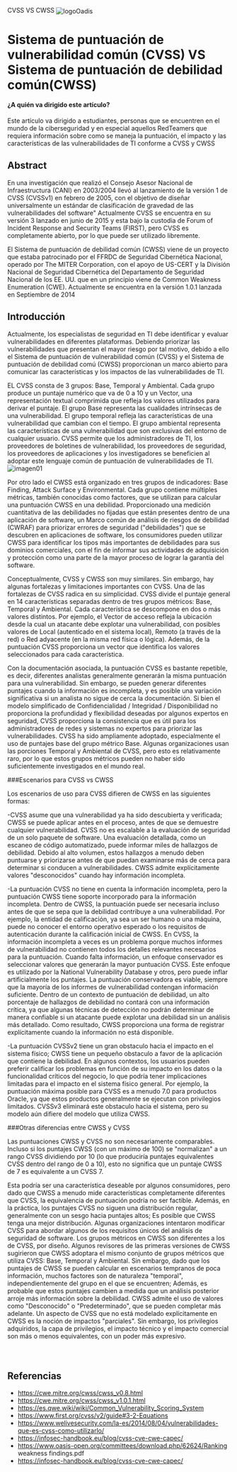 
CVSS VS CWSS
<img src="/cvss-vs-cwss/logo.png" align="center" alt="logoOadis" style="zoom:100%;" />
​
# Sistema de puntuación de vulnerabilidad común (CVSS) VS Sistema de puntuación de debilidad común(CWSS)
#### ¿A quién va dirigido este artículo?
Este artículo va dirigido a estudiantes, personas que se encuentren en el mundo de la ciberseguridad y en especial aquellos RedTeamers que requiera información sobre como se maneja la puntuación, el impacto y las características de las vulnerabilidades de TI conforme a CVSS y CWSS
​
## Abstract

En una investigación que realizó el Consejo Asesor Nacional de Infraestructura (CANI) en 2003/2004 llevó al lanzamiento de la versión 1 de CVSS (CVSSv1) en febrero de 2005, con el objetivo de diseñar universalmente un estándar de clasificación de gravedad de las vulnerabilidades del software" Actualmente CVSS se encuentra en su versión 3 lanzado en junio de 2015  y esta bajo la custodia de Forum of Incident Response and Security Teams (FIRST), pero CVSS es completamente abierto, por lo que puede ser utilizado libremente.

El Sistema de puntuación de debilidad común (CWSS) viene de un proyecto que estaba patrocinado por el FFRDC de Seguridad Cibernética Nacional, operado por The MITER Corporation, con el apoyo de US-CERT y la División Nacional de Seguridad Cibernética del Departamento de Seguridad Nacional de los EE. UU. que en un principio viene de Common Weakness Enumeration (CWE). Actualmente se encuentra en la versión 1.0.1 lanzada en Septiembre de 2014
​
## Introducción

Actualmente, los especialistas de seguridad en TI debe identificar y evaluar vulnerabilidades en diferentes plataformas. Debiendo priorizar las vulnerabilidades que presentan el mayor riesgo por tal motivo, debido a ello el Sistema de puntuación de vulnerabilidad común (CVSS) y el Sistema de puntuación de debilidad comú (CWSS) proporcionan un marco abierto para comunicar las características y los impactos de las vulnerabilidades de TI. 

EL CVSS consta de 3 grupos: Base, Temporal y Ambiental. Cada grupo produce un puntaje numérico que va de 0 a 10 y un Vector, una representación textual comprimida que refleja los valores utilizados para derivar el puntaje. El grupo Base representa las cualidades intrínsecas de una vulnerabilidad. El grupo temporal refleja las características de una vulnerabilidad que cambian con el tiempo. El grupo ambiental representa las características de una vulnerabilidad que son exclusivas del entorno de cualquier usuario. CVSS permite que los administradores de TI, los proveedores de boletines de vulnerabilidad, los proveedores de seguridad, los proveedores de aplicaciones y los investigadores se beneficien al adoptar este lenguaje común de puntuación de vulnerabilidades de TI.
<img src="/cvss-vs-cwss/CVSS.jpeg" align="center" alt="imagen01" style="zoom:100%;" />

Por otro lado el CWSS está organizado en tres grupos de indicadores: Base Finding, Attack Surface y Environmental. Cada grupo contiene múltiples métricas, también conocidas como factores, que se utilizan para calcular una puntuación CWSS en una debilidad. Proporcionado una medición cuantitativa de las debilidades no fijadas que están presentes dentro de una aplicación de software, un Marco común de análisis de riesgos de debilidad (CWRAF) para priorizar errores de seguridad ("debilidades") que se descubren en aplicaciones de software, los consumidores pueden utilizar CWSS para identificar los tipos más importantes de debilidades para sus dominios comerciales, con el fin de informar sus actividades de adquisición y protección como una parte de la mayor proceso de lograr la garantía del software.

<Imagen02>

Conceptualmente, CVSS y CWSS son muy similares. Sin embargo, hay algunas fortalezas y limitaciones importantes con CVSS. Una de las fortalezas de CVSS radica en su simplicidad. CVSS divide el puntaje general en 14 características separadas dentro de tres grupos métricos: Base, Temporal y Ambiental. Cada característica se descompone en dos o más valores distintos. Por ejemplo, el Vector de acceso refleja la ubicación desde la cual un atacante debe explotar una vulnerabilidad, con posibles valores de Local (autenticado en el sistema local), Remoto (a través de la red) o Red adyacente (en la misma red física o lógica). Además, de la puntuación CVSS proporciona un vector que identifica los valores seleccionados para cada característica.

Con la documentación asociada, la puntuación CVSS es bastante repetible, es decir, diferentes analistas generalmente generarán la misma puntuación para una vulnerabilidad. Sin embargo, se pueden generar diferentes puntajes cuando la información es incompleta, y es posible una variación significativa si un analista no sigue de cerca la documentación. Si bien el modelo simplificado de Confidencialidad / Integridad / Disponibilidad no proporciona la profundidad y flexibilidad deseadas por algunos expertos en seguridad, CVSS proporciona la consistencia que es útil para los administradores de redes y sistemas no expertos para priorizar las vulnerabilidades. CVSS ha sido ampliamente adoptado, especialmente el uso de puntajes base del grupo métrico Base. Algunas organizaciones usan las porciones Temporal y Ambiental de CVSS, pero esto es relativamente raro, por lo que estos grupos métricos pueden no haber sido suficientemente investigados en el mundo real.

###Escenarios para CVSS vs CWSS

Los escenarios de uso para CVSS difieren de CWSS en las siguientes formas: 

-CVSS asume que una vulnerabilidad ya ha sido descubierta y verificada; CWSS se puede aplicar antes en el proceso, antes de que se demuestre cualquier vulnerabilidad. CVSS no es escalable a la evaluación de seguridad de un solo paquete de software. Una evaluación detallada, como un escaneo de código automatizado, puede informar miles de hallazgos de debilidad. Debido al alto volumen, estos hallazgos a menudo deben puntuarse y priorizarse antes de que puedan examinarse más de cerca para determinar si conducen a vulnerabilidades. CWSS admite explícitamente valores "desconocidos" cuando hay información incompleta.

-La puntuación CVSS no tiene en cuenta la información incompleta, pero la puntuación CWSS tiene soporte incorporado para la información incompleta. Dentro de CWSS, la puntuación puede ser necesaria incluso antes de que se sepa que la debilidad contribuye a una vulnerabilidad. Por ejemplo, la entidad de calificación, ya sea un ser humano o una máquina, puede no conocer el entorno operativo esperado o los requisitos de autenticación durante la calificación inicial de CWSS. En CVSS, la información incompleta a veces es un problema porque muchos informes de vulnerabilidad no contienen todos los detalles relevantes necesarios para la puntuación. Cuando falta información, un enfoque conservador es seleccionar valores que generarán la mayor puntuación CVSS. Este enfoque es utilizado por la National Vulnerability Database y otros, pero puede inflar artificialmente los puntajes. La puntuación conservadora es viable, siempre que la mayoría de los informes de vulnerabilidad contengan información suficiente. Dentro de un contexto de puntuación de debilidad, un alto porcentaje de hallazgos de debilidad no contará con una información crítica, ya que algunas técnicas de detección no podrán determinar de manera confiable si un atacante puede explotar una debilidad sin un análisis más detallado. Como resultado, CWSS proporciona una forma de registrar explícitamente cuando la información no está disponible.

-La puntuación CVSSv2 tiene un gran obstaculo hacia el impacto en el sistema físico; CWSS tiene un pequeño obstaculo a favor de la aplicación que contiene la debilidad. En algunos contextos, los usuarios pueden preferir calificar los problemas en función de su impacto en los datos o la funcionalidad críticos del negocio, lo que podría tener implicaciones limitadas para el impacto en el sistema físico general. Por ejemplo, la puntuación máxima posible para CVSS es a menudo 7.0 para productos Oracle, ya que estos productos generalmente se ejecutan con privilegios limitados. CVSSv3 eliminará este obstaculo hacia el sistema, pero su modelo aún difiere del modelo que utiliza CWSS.

###Otras diferencias entre CWSS y CVSS

Las puntuaciones CWSS y CVSS no son necesariamente comparables. Incluso si los puntajes CWSS (con un máximo de 100) se "normalizan" a un rango CVSS dividiendo por 10 (lo que produciría puntajes equivalentes CVSS dentro del rango de 0 a 10), esto no significa que un puntaje CWSS de 7 es equivalente a un CVSS 7. 

Esta podría ser una característica deseable por algunos consumidores, pero dado que CWSS a menudo mide características completamente diferentes que CVSS, la equivalencia de puntuación podría no ser factible. Además, en la práctica, los puntajes CVSS no siguen una distribución regular, generalmente con un sesgo hacia puntajes altos; Es posible que CWSS tenga una mejor distribución. Algunas organizaciones intentaron modificar CVSS para abordar algunos de los requisitos únicos del análisis de seguridad de software. Los grupos métricos en CWSS son diferentes a los de CVSS, por diseño. Algunos revisores de las primeras versiones de CWSS sugirieron que CWSS adoptara el mismo conjunto de grupos métricos que utiliza CVSS: Base, Temporal y Ambiental. Sin embargo, dado que los puntajes de CWSS se pueden calcular en escenarios tempranos de poca información, muchos factores son de naturaleza "temporal", independientemente del grupo en el que se encuentren; Además, es probable que estos puntajes cambien a medida que un análisis posterior arroje más información sobre la debilidad. CWSS admite el uso de valores como "Desconocido" o "Predeterminado", que se pueden completar más adelante. Un aspecto de CVSS que no está modelado explícitamente en CWSS es la noción de impactos "parciales". Sin embargo, los privilegios adquiridos, la capa de privilegios, el impacto técnico y el impacto comercial son más o menos equivalentes, con un poder más expresivo.
​
### 
​
​
## Referencias
- https://cwe.mitre.org/cwss/cwss_v0.8.html 
- https://cwe.mitre.org/cwss/cwss_v1.0.1.html
- https://es.qwe.wiki/wiki/Common_Vulnerability_Scoring_System
- https://www.first.org/cvss/v2/guide#3-2-Equations
- https://www.welivesecurity.com/la-es/2014/08/04/vulnerabilidades-que-es-cvss-como-utilizarlo/
- https://infosec-handbook.eu/blog/cvss-cve-cwe-capec/
- https://www.oasis-open.org/committees/download.php/62624/Ranking weakness findings.pdf
- https://infosec-handbook.eu/blog/cvss-cve-cwe-capec/



